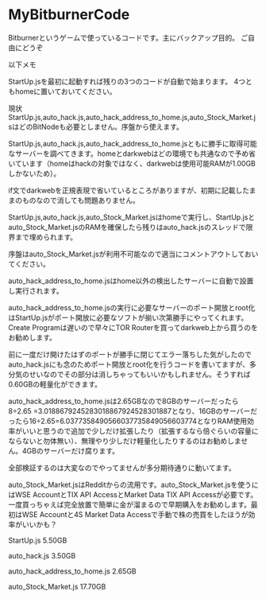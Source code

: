 # MyBitburnerCode

Bitburnerというゲームで使っているコードです。主にバックアップ目的。
ご自由にどうぞ


以下メモ


StartUp.jsを最初に起動すれば残りの3つのコードが自動で始まります。
4つともhomeに置いておいてください。

現状StartUp.js,auto_hack.js,auto_hack_address_to_home.js,auto_Stock_Market.jsはどのBitNodeも必要としません。序盤から使えます。


StartUp.js,auto_hack.js,auto_hack_address_to_home.jsともに勝手に取得可能なサーバーを調べてきます。homeとdarkwebはどの環境でも共通なので予め省いています（homeはhackの対象ではなく、darkwebは使用可能RAMが1.00GBしかないため）。

if文でdarkwebを正規表現で省いているところがありますが、初期に記載したままのものなので消しても問題ありません。

StartUp.js,auto_hack.js,auto_Stock_Market.jsはhomeで実行し、StartUp.jsとauto_Stock_Market.jsのRAMを確保したら残りはauto_hack.jsのスレッドで限界まで埋められます。

序盤はauto_Stock_Market.jsが利用不可能なので適当にコメントアウトしておいてください。

auto_hack_address_to_home.jsはhome以外の検出したサーバーに自動で設置し実行されます。

auto_hack_address_to_home.jsの実行に必要なサーバーのポート開放とroot化はStartUp.jsがポート開放に必要なソフトが揃い次第勝手にやってくれます。Create Programは遅いので早々にTOR Routerを買ってdarkweb上から買うのをお勧めします。

前に一度だけ開けたはずのポートが勝手に閉じてエラー落ちした気がしたのでauto_hack.jsにも念のためポート開放とroot化を行うコードを書いてますが、多分気のせいなのでその部分は消しちゃってもいいかもしれません。そうすれば0.60GBの軽量化ができます。

auto_hack_address_to_home.jsは2.65GBなので8GBのサーバーだったら8÷2.65 =3.0188679245283018867924528301887となり、16GBのサーバーだったら16÷2.65=6.0377358490566037735849056603774となりRAM使用効率がいいと思うので追加で少しだけ拡張したり（拡張するなら倍ぐらいの容量にならないと勿体無い）、無理やり少しだけ軽量化したりするのはお勧めしません。4GBのサーバーだけ腐ります。

全部検証するのは大変なのでやってませんが多分期待通りに動いてます。


auto_Stock_Market.jsはRedditからの流用です。auto_Stock_Market.jsを使うにはWSE AccountとTIX API AccessとMarket Data TIX API Accessが必要です。一度買っちゃえば完全放置で簡単に金が溜まるので早期購入をお勧めします。最初はWSE Accountと4S Market Data Accessで手動で株の売買をしたほうが効率がいいかも？

StartUp.js 5.50GB

auto_hack.js 3.50GB

auto_hack_address_to_home.js 2.65GB

auto_Stock_Market.js 17.70GB

